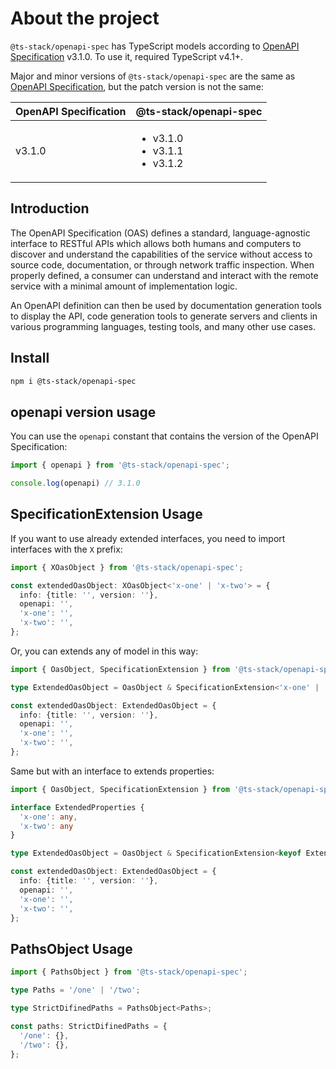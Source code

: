 # About the project

`@ts-stack/openapi-spec` has TypeScript models according to [OpenAPI Specification][1] v3.1.0.
To use it, required TypeScript v4.1+.

Major and minor versions of `@ts-stack/openapi-spec` are the same as [OpenAPI Specification][1],
but the patch version is not the same:

| OpenAPI Specification   | @ts-stack/openapi-spec |
|-------------------------|-------------------------|
| v3.1.0                  | <ul><li>v3.1.0</li><li>v3.1.1</li><li>v3.1.2</li></ul> |


## Introduction

The OpenAPI Specification (OAS) defines a standard, language-agnostic interface to RESTful APIs
which allows both humans and computers to discover and understand the capabilities of the service
without access to source code, documentation, or through network traffic inspection. When properly
defined, a consumer can understand and interact with the remote service with a minimal amount of
implementation logic.

An OpenAPI definition can then be used by documentation generation tools to display the API, code
generation tools to generate servers and clients in various programming languages, testing tools,
and many other use cases.

## Install

```bash
npm i @ts-stack/openapi-spec
```

[1]: https://github.com/OAI/OpenAPI-Specification

## openapi version usage

You can use the `openapi` constant that contains the version of the OpenAPI Specification:

```ts
import { openapi } from '@ts-stack/openapi-spec';

console.log(openapi) // 3.1.0
```

## SpecificationExtension Usage

If you want to use already extended interfaces, you need to import interfaces with the `X` prefix:

```ts
import { XOasObject } from '@ts-stack/openapi-spec';

const extendedOasObject: XOasObject<'x-one' | 'x-two'> = {
  info: {title: '', version: ''},
  openapi: '',
  'x-one': '',
  'x-two': '',
};
```

Or, you can extends any of model in this way:

```ts
import { OasObject, SpecificationExtension } from '@ts-stack/openapi-spec';

type ExtendedOasObject = OasObject & SpecificationExtension<'x-one' | 'x-two'>;

const extendedOasObject: ExtendedOasObject = {
  info: {title: '', version: ''},
  openapi: '',
  'x-one': '',
  'x-two': '',
};
```

Same but with an interface to extends properties:

```ts
import { OasObject, SpecificationExtension } from '@ts-stack/openapi-spec';

interface ExtendedProperties {
  'x-one': any,
  'x-two': any
}

type ExtendedOasObject = OasObject & SpecificationExtension<keyof ExtendedProperties>;

const extendedOasObject: ExtendedOasObject = {
  info: {title: '', version: ''},
  openapi: '',
  'x-one': '',
  'x-two': '',
};
```

## PathsObject Usage

```ts
import { PathsObject } from '@ts-stack/openapi-spec';

type Paths = '/one' | '/two';

type StrictDifinedPaths = PathsObject<Paths>;

const paths: StrictDifinedPaths = {
  '/one': {},
  '/two': {},
};
```
